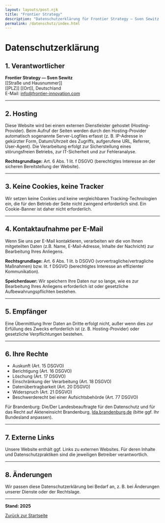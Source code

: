 ```yaml
---
layout: layouts/post.njk
title: "Frontier Strategy"
description: "Datenschutzerklärung für Frontier Strategy — Sven Sewitz."
permalink: /datenschutz/index.html
---
```


# Datenschutzerklärung

## 1. Verantwortlicher  

**Frontier Strategy — Sven Sewitz**  
[[Straße und Hausnummer]]  
[[PLZ]] [[Ort]], Deutschland  
E-Mail: [info@frontier-innovation.com](mailto:info@frontier-innovation.com)  

---

## 2. Hosting  

Diese Website wird bei einem externen Dienstleister gehostet (Hosting-Provider). Beim Aufruf der Seiten werden durch den Hosting-Provider automatisch sogenannte Server-Logfiles erfasst (z. B. IP-Adresse in gekürzter Form, Datum/Uhrzeit des Zugriffs, aufgerufene URL, Referrer, User-Agent). Die Verarbeitung erfolgt zur Sicherstellung eines störungsfreien Betriebs, zur IT-Sicherheit und zur Fehleranalyse.  

**Rechtsgrundlage:** Art. 6 Abs. 1 lit. f DSGVO (berechtigtes Interesse an der sicheren Bereitstellung der Website).  

---

## 3. Keine Cookies, keine Tracker  

Wir setzen keine Cookies und keine vergleichbaren Tracking-Technologien ein, die für den Betrieb der Seite nicht zwingend erforderlich sind. Ein Cookie-Banner ist daher nicht erforderlich.  

---

## 4. Kontaktaufnahme per E-Mail  

Wenn Sie uns per E-Mail kontaktieren, verarbeiten wir die von Ihnen mitgeteilten Daten (z.B. Name, E-Mail-Adresse, Inhalte der Nachricht) zur Bearbeitung Ihres Anliegens.  

**Rechtsgrundlage:** Art. 6 Abs. 1 lit. b DSGVO (vorvertragliche/vertragliche Maßnahmen) bzw. lit. f DSGVO (berechtigtes Interesse an effizienter Kommunikation).  

**Speicherdauer:** Wir speichern Ihre Daten nur so lange, wie es zur Bearbeitung Ihres Anliegens erforderlich ist oder gesetzliche Aufbewahrungspflichten bestehen.  

---

## 5. Empfänger  

Eine Übermittlung Ihrer Daten an Dritte erfolgt nicht, außer wenn dies zur Erfüllung des Zwecks erforderlich ist (z. B. Hosting-Provider) oder gesetzliche Verpflichtungen bestehen.  

---

## 6. Ihre Rechte  

- Auskunft (Art. 15 DSGVO)  
- Berichtigung (Art. 16 DSGVO)  
- Löschung (Art. 17 DSGVO)  
- Einschränkung der Verarbeitung (Art. 18 DSGVO)  
- Datenübertragbarkeit (Art. 20 DSGVO)  
- Widerspruch (Art. 21 DSGVO)  
- Beschwerderecht bei einer Aufsichtsbehörde (Art. 77 DSGVO)  

Für Brandenburg: Die/Der Landesbeauftragte für den Datenschutz und für das Recht auf Akteneinsicht Brandenburg, [lda.brandenburg.de](https://www.lda.brandenburg.de) (bitte ggf. Ihr Bundesland anpassen).  

---

## 7. Externe Links  

Unsere Website enthält ggf. Links zu externen Websites. Für deren Inhalte und Datenschutzpraktiken sind die jeweiligen Betreiber verantwortlich.  

---

## 8. Änderungen  

Wir passen diese Datenschutzerklärung bei Bedarf an, z. B. bei Änderungen unserer Dienste oder der Rechtslage.  

---

**Stand: 2025**  

[Zurück zur Startseite](/)  
